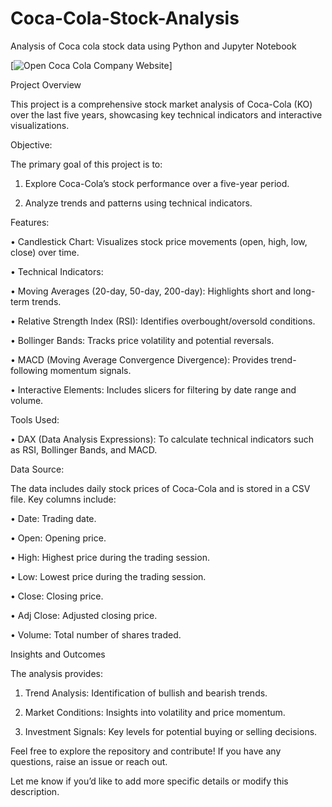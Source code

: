 # Coca-Cola-Stock-Analysis

Analysis of Coca cola stock data using Python and Jupyter Notebook

[![Open Coca Cola Company Website](https://www.coca-colacompany.com)]

Project Overview

This project is a comprehensive stock market analysis of Coca-Cola (KO) over the last five years, showcasing key technical indicators and interactive visualizations.

Objective:

The primary goal of this project is to:
	
 1.	Explore Coca-Cola’s stock performance over a five-year period.
 
 2.	Analyze trends and patterns using technical indicators.

Features:

 •	Candlestick Chart: Visualizes stock price movements (open, high, low, close) over time.

 •	Technical Indicators:

 •	Moving Averages (20-day, 50-day, 200-day): Highlights short and long-term trends.

 •	Relative Strength Index (RSI): Identifies overbought/oversold conditions.

 •	Bollinger Bands: Tracks price volatility and potential reversals.

 •	MACD (Moving Average Convergence Divergence): Provides trend-following momentum signals.
	
 •	Interactive Elements: Includes slicers for filtering by date range and volume.

Tools Used:
	
 •	DAX (Data Analysis Expressions): To calculate technical indicators such as RSI, Bollinger Bands, and MACD.

Data Source:

The data includes daily stock prices of Coca-Cola and is stored in a CSV file. Key columns include:
	
 •	Date: Trading date.
	
 •	Open: Opening price.

 •	High: Highest price during the trading session.

 •	Low: Lowest price during the trading session.

 •	Close: Closing price.

 •	Adj Close: Adjusted closing price.

 •	Volume: Total number of shares traded.

Insights and Outcomes

The analysis provides:
	
 1.	Trend Analysis: Identification of bullish and bearish trends.

 2.	Market Conditions: Insights into volatility and price momentum.

 3.	Investment Signals: Key levels for potential buying or selling decisions.


Feel free to explore the repository and contribute! If you have any questions, raise an issue or reach out.

Let me know if you’d like to add more specific details or modify this description.
